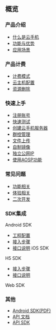 ## 概览
### 产品介绍   <!-- 以下是参考的目录模版，旨在建议产品文档应该包含的内容模块。实际章节划分可根据实际内容进行调整 -->
   * [什么是云手机](/uphone/_whatUphone.md)
   * [功能与优势](/uphone/_function.md)
   * [应用场景](/uphone/_application.md)

### 产品计费
   * [计费模式](/uphone/price.md#计费模式)
   * [云主机配置](/uphone/price.md#云手机服务器)
   * [资源删除](/uphone/price.md#资源删除)

### 快速上手
  * [注册账号](/uphone/guide.md#注册账号)
  * [快速测试](/uphone/guide.md#快速测试)
  * [创建云手机服务器](/uphone/guide.md#创建云手机服务器)
  * [群控管理](/uphone/guide.md#群控管理)
  * [文件上传](/uphone/guide.md#文件上传)
  * [自制镜像](/uphone/guide.md#自制镜像)
  * [独立公网IP](/uphone/guide.md#独立公网IP)
  * [使用AOSP功能](/uphone/_sysapplication.md)
 
### 常见问题
   * [功能相关](/uphone/FAQ.md#功能相关)
   * [体验相关](/uphone/FAQ.md#体验相关)
   * [二次开发](/uphone/FAQ.md#二次开发)

### SDK集成
Android SDK
  * [工程配置](/uphone/sdk.md#工程配置)
  * [接入步骤](/uphone/sdk.md#快速入门amp接入步骤)
  * [接口说明](/uphone/sdk.md#接口说明)
iOS SDK

H5 SDK
  * [接入步骤](/uphone/h5-sdk.md#快速入门amp集成SDK)
  * [接口说明](/uphone/h5-sdk.md#API接口)

Web SDK

 
 ### 其他
  * [Android SDK(PDF)](https://static.ucloud.cn/docs/uphone/images/UPhoneSDK.pdf)
  * [API 文档](https://cms-docs.ucloudadmin.com/api/uphone-api/README)
  * [API SDK](https://cms-docs.ucloudadmin.com/tools)
